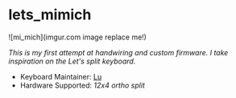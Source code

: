 # lets_mimich

![mi_mich](imgur.com image replace me!)

*This is my first attempt at handwiring and custom firmware. I take inspiration on the Let's split keyboard.*

* Keyboard Maintainer: [Lu](https://github.com/anothermimich)
* Hardware Supported: *12x4 ortho split*
